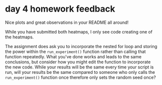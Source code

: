# day 4 homework feedback

Nice plots and great observations in your README all around!

While you have submitted both heatmaps, I only see code creating one of the heatmaps.

The assignment does ask you to incorporate the nested for loop and storing the power within the `run_experiment()` function rather than calling that function repeatedly. What you've done works and leads to the same conclusions, but consider how you might edit the function to incorporate the new code. While your results will be the same every time your script is run, will your results be the same compared to someone who only calls the `run_experiment()` function once therefore only sets the random seed once?
